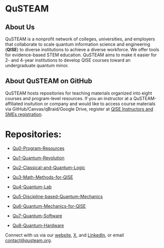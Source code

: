 # QuSTEAM
## About Us
QuSTEAM is a nonprofit network of colleges, universities, and employers that collaborate to scale quantum information science and engineering (**QISE**) to diverse institutions to achieve a diverse workforce. We offer tools for evidence-based STEM education. QuSTEAM aims to make it easier for 2- and 4-year institutions to develop  QISE courses toward an undergraduate quantum minor.

## About QuSTEAM on GitHub
QuSTEAM hosts repositories for teaching materials organized into eight courses and program-level resources. If you an instructor at a QuSTEAM-affiliated insitution or company and would like to access course materials via GitHub/Canvas/qBraid/Google Drive, register at [QISE Instructors and SMEs registration](https://forms.gle/NexZRYMWkhJJcnh88). 

# Repositories:

* [Qu0-Program-Resources](https://github.com/QuSTEAM/Qu0-Program-Resources)

* [Qu1-Quantum-Revolution](https://github.com/QuSTEAM/Qu1-Quantum-Revolution)

* [Qu2-Classical-and-Quantum-Logic](https://github.com/QuSTEAM/Qu2-Classical-and-Quantum-Logic)

* [Qu3-Math-Methods-for-QISE](https://github.com/QuSTEAM/Qu3-Math-Methods-for-QISE)

* [Qu4-Quantum-Lab](https://github.com/QuSTEAM/Qu4-Quantum-Lab)

* [Qu5-Discipline-based-Quantum-Mechanics](https://github.com/QuSTEAM/Qu5-Discipline-based-Quantum-Mechanics)

* [Qu6-Quantum-Mechanics-for-QISE](https://github.com/QuSTEAM/Qu6-Quantum-Mechanics-for-QISE)

* [Qu7-Quantum-Software](https://github.com/QuSTEAM/Qu7-Quantum-Software)

* [Qu8-Quantum-Hardware](https://github.com/QuSTEAM/Qu8-Quantum-Hardware)

Connect with us via our [website](https://qusteam.org), [X](x.com/qusteam), and [LinkedIn](https://linkedin.com/company/qusteam), or email contact@qusteam.org.
